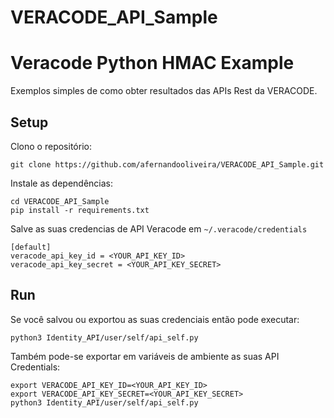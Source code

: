 # VERACODE_API_Sample

# Veracode Python HMAC Example

Exemplos simples de como obter resultados das APIs Rest da VERACODE.

## Setup

Clono o repositório:

    git clone https://github.com/afernandooliveira/VERACODE_API_Sample.git

Instale as dependências:

    cd VERACODE_API_Sample
    pip install -r requirements.txt

Salve as suas credencias de API Veracode em `~/.veracode/credentials`

    [default]
    veracode_api_key_id = <YOUR_API_KEY_ID>
    veracode_api_key_secret = <YOUR_API_KEY_SECRET>

## Run

Se você salvou ou exportou as suas credenciais então pode executar:

    python3 Identity_API/user/self/api_self.py
    
Também pode-se exportar em variáveis de ambiente as suas API Credentials:

    export VERACODE_API_KEY_ID=<YOUR_API_KEY_ID>
    export VERACODE_API_KEY_SECRET=<YOUR_API_KEY_SECRET>
    python3 Identity_API/user/self/api_self.py